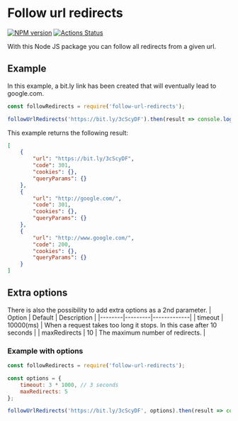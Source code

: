 # Follow url redirects
[![NPM version](https://img.shields.io/npm/v/follow-url-redirects)](https://www.npmjs.com/package/follow-url-redirects)
[![Actions Status](https://github.com/mrdaano/follow-url-redirects/workflows/Node.js%20CI/badge.svg)](https://github.com/mrdaano/follow-url-redirects/actions)

With this Node JS package you can follow all redirects from a given url.

## Example
In this example, a bit.ly link has been created that will eventually lead to google.com.

```javascript
const followRedirects = require('follow-url-redirects');

followUrlRedirects('https://bit.ly/3cScyDF').then(result => console.log(result));
```
This example returns the following result:
```json
[
    {
        "url": "https://bit.ly/3cScyDF",
        "code": 301,
        "cookies": {},
        "queryParams": {}
    },
    {
        "url": "http://google.com/",
        "code": 301,
        "cookies": {},
        "queryParams": {}
    },
    {
        "url": "http://www.google.com/",
        "code": 200,
        "cookies": {},
        "queryParams": {}
    }
]
```
## Extra options
There is also the possibility to add extra options as a 2nd parameter.
| Option | Default | Description |
|--------|---------|-------------|
| timeout | 10000(ms) | When a request takes too long it stops. In this case after 10 seconds |
| maxRedirects | 10 | The maximum number of redirects. |
### Example with options
```javascript
const followRedirects = require('follow-url-redirects');

const options = {
    timeout: 3 * 1000, // 3 seconds
    maxRedirects: 5
};

followUrlRedirects('https://bit.ly/3cScyDF', options).then(result => console.log(result));
```